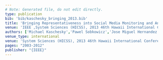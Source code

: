 ```yaml
---
# Note: Generated file, do not edit directly.
type: publication
bib: 'bib/kaschesky_bringing_2013.bib'
title: 'Bringing Representativeness into Social Media Monitoring and Analysis'
venue: 'IEEE ,System Sciences (HICSS), 2013 46th Hawaii International Conference on ,pp. 2003-2012'
authors: ['Michael Kaschesky','Pawel Sobkowicz','Jose Miguel Hernandez Lobato','Guillaume Bouchard','Cedric Archambeau','Nicolas Scharioth','Robert Manchin','Adrian Gschwend','Reinhard Riedl']
venue_type: international
venue: 'System Sciences (HICSS), 2013 46th Hawaii International Conference on'
pages: "2003-2012"
publisher: "{IEEE}"
---
```

